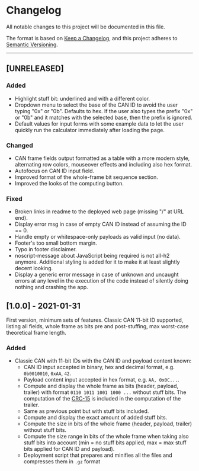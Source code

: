 Changelog
===============================================================================

All notable changes to this project will be documented in this file.

The format is based on
[Keep a Changelog](https://keepachangelog.com/en/1.0.0/),
and this project adheres to
[Semantic Versioning](https://semver.org/spec/v2.0.0.html).

*******************************************************************************

[UNRELEASED]
----------------------------------------

### Added

- Highlight stuff bit: underlined and with a different color.
- Dropdown menu to select the base of the CAN ID to avoid the user typing
  "0x" or "0b".  Defaults to hex. If the user also types the prefix "0x" or "0b"
  and it matches with the selected base, then the prefix is ignored.
- Default values for input forms with some example data to let the user
  quickly run the calculator immediately after loading the page.


### Changed

- CAN frame fields output formatted as a table with a more modern style,
  alternating row colors, mouseover effects and including also hex format.
- Autofocus on CAN ID input field.
- Improved format of the whole-frame bit sequence section.
- Improved the looks of the computing button.


### Fixed

- Broken links in readme to the deployed web page (missing "/" at URL end).
- Display error msg in case of empty CAN ID instead of assuming the ID == 0.
- Handle empty or whitespace-only payloads as valid input (no data).
- Footer's too small bottom margin.
- Typo in footer disclaimer.
- noscript-message about JavaScript being required is not all-h2 anymore.
  Additional styling is added for it to make it at least slightly decent
  looking.
- Display a generic error message in case of unknown and uncaught errors
  at any level in the execution of the code instead of silently doing nothing
  and crashing the app.



[1.0.0] - 2021-01-31
----------------------------------------

First version, minimum sets of features.
Classic CAN 11-bit ID supported, listing all fields, whole frame as bits pre
and post-stuffing, max worst-case theoretical frame length.

### Added

- Classic CAN with 11-bit IDs with the CAN ID and payload content known:
  - CAN ID input accepted in binary, hex and decimal format, e.g. `0b0010010`,
    `0xAA`, `42`.
  - Payload content input accepted in hex format, e.g. `AA, 0x0C...`.
  - Compute and display the whole frame as bits (header, payload, trailer)
    with format `0110 1011 1001 1000 ...` without stuff bits.
    The computation of the
    [CRC-15](https://www.can-cia.org/can-knowledge/can/crc/)
    is included in the computation of the trailer.
  - Same as previous point but with stuff bits included.
  - Compute and display the exact amount of added stuff bits.
  - Compute the size in bits of the whole frame (header, payload, trailer)
    without stuff bits.
  - Compute the size range in bits of the whole frame when taking also
    stuff bits into account (min = no stuff bits applied, max = max stuff
    bits applied for CAN ID and payload).
  - Deployment script that prepares and minifies all the files and compresses
    them in `.gz` format
